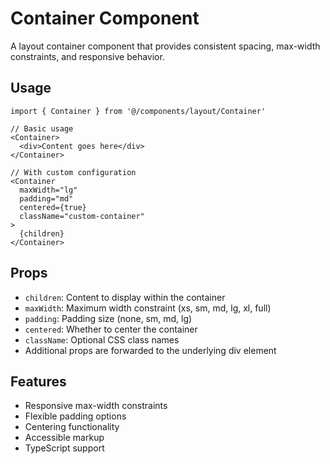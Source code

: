 # Container Component

A layout container component that provides consistent spacing, max-width constraints, and responsive behavior.

## Usage

```tsx
import { Container } from '@/components/layout/Container'

// Basic usage
<Container>
  <div>Content goes here</div>
</Container>

// With custom configuration
<Container 
  maxWidth="lg"
  padding="md"
  centered={true}
  className="custom-container"
>
  {children}
</Container>
```

## Props

- `children`: Content to display within the container
- `maxWidth`: Maximum width constraint (xs, sm, md, lg, xl, full)
- `padding`: Padding size (none, sm, md, lg)
- `centered`: Whether to center the container
- `className`: Optional CSS class names
- Additional props are forwarded to the underlying div element

## Features

- Responsive max-width constraints
- Flexible padding options
- Centering functionality
- Accessible markup
- TypeScript support 